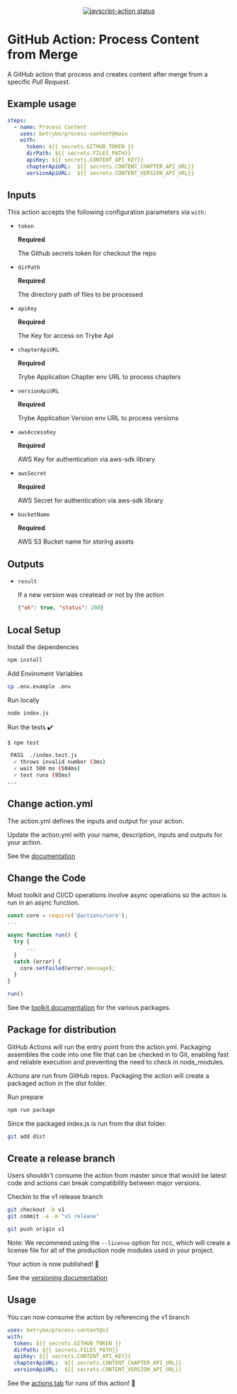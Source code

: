 <p align="center">
  <a href="https://github.com/betrybe/process-content/actions"><img alt="javscript-action status" src="https://github.com/betrybe/process-content/workflows/units-test/badge.svg"></a>
</p>

# GitHub Action: Process Content from Merge

A GitHub action that process and creates content after merge from a specific _Pull Request_.

## Example usage
```yaml
steps:
  - name: Process Content
    uses: betrybe/process-content@main
    with:
      token: ${{ secrets.GITHUB_TOKEN }}
      dirPath: ${{ secrets.FILES_PATH}}
      apiKey: ${{ secrets.CONTENT_API_KEY}}
      chapterApiURL:  ${{ secrets.CONTENT_CHAPTER_API_URL}}
      versionApiURL:  ${{ secrets.CONTENT_VERSION_API_URL}}
```

## Inputs

This action accepts the following configuration parameters via `with:`

- `token`

  **Required**

  The Github secrets token for checkout the repo

- `dirPath`

  **Required**

  The directory path of files to be processed

- `apiKey`

  **Required**

  The Key for access on Trybe Api


- `chapterApiURL`

  **Required**

  Trybe Application Chapter env URL to process chapters

- `versionApiURL`

  **Required**

  Trybe Application Version env URL to process versions

- `awsAccessKey`

  **Required**

  AWS Key for authentication via aws-sdk library

- `awsSecret`

  **Required**

  AWS Secret for authentication via aws-sdk library

- `bucketName`

  **Required**

  AWS S3 Bucket name for storing assets

## Outputs

- `result`

  If a new version was createad or not by the action

  ```json
  {"ok": true, "status": 200}
  ```


## Local Setup

Install the dependencies

```bash
npm install
```

Add Enviroment Variables

```bash
cp .env.example .env
```

Run locally

```bash
node index.js
```

Run the tests :heavy_check_mark:

```bash
$ npm test

 PASS  ./index.test.js
  ✓ throws invalid number (3ms)
  ✓ wait 500 ms (504ms)
  ✓ test runs (95ms)
...
```

## Change action.yml

The action.yml defines the inputs and output for your action.

Update the action.yml with your name, description, inputs and outputs for your action.

See the [documentation](https://help.github.com/en/articles/metadata-syntax-for-github-actions)

## Change the Code

Most toolkit and CI/CD operations involve async operations so the action is run in an async function.

```javascript
const core = require('@actions/core');
...

async function run() {
  try {
      ...
  }
  catch (error) {
    core.setFailed(error.message);
  }
}

run()
```

See the [toolkit documentation](https://github.com/actions/toolkit/blob/master/README.md#packages) for the various packages.

## Package for distribution

GitHub Actions will run the entry point from the action.yml. Packaging assembles the code into one file that can be checked in to Git, enabling fast and reliable execution and preventing the need to check in node_modules.

Actions are run from GitHub repos.  Packaging the action will create a packaged action in the dist folder.

Run prepare

```bash
npm run package
```

Since the packaged index.js is run from the dist folder.

```bash
git add dist
```

## Create a release branch

Users shouldn't consume the action from master since that would be latest code and actions can break compatibility between major versions.

Checkin to the v1 release branch

```bash
git checkout -b v1
git commit -a -m "v1 release"
```

```bash
git push origin v1
```

Note: We recommend using the `--license` option for ncc, which will create a license file for all of the production node modules used in your project.

Your action is now published! :rocket:

See the [versioning documentation](https://github.com/actions/toolkit/blob/master/docs/action-versioning.md)

## Usage

You can now consume the action by referencing the v1 branch

```yaml
uses: betrybe/process-content@v1
with:
  token: ${{ secrets.GITHUB_TOKEN }}
  dirPath: ${{ secrets.FILES_PATH}}
  apiKey: ${{ secrets.CONTENT_API_KEY}}
  chapterApiURL:  ${{ secrets.CONTENT_CHAPTER_API_URL}}
  versionApiURL:  ${{ secrets.CONTENT_VERSION_API_URL}}
```

See the [actions tab](https://github.com/actions/javascript-action/actions) for runs of this action! :rocket:
